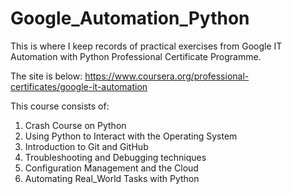 # Google_Automation_Python
This is where I keep records of practical exercises from Google IT Automation with Python Professional Certificate Programme.

The site is below:
https://www.coursera.org/professional-certificates/google-it-automation

This course consists of:
1) Crash Course on Python
2) Using Python to Interact with the Operating System
3) Introduction to Git and GitHub
4) Troubleshooting and Debugging techniques 
5) Configuration Management and the Cloud
6) Automating Real_World Tasks with Python

